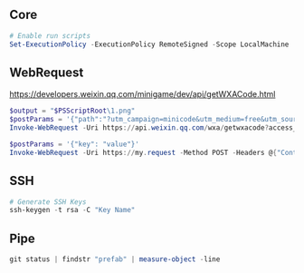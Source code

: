 ## Core

``` powershell
# Enable run scripts
Set-ExecutionPolicy -ExecutionPolicy RemoteSigned -Scope LocalMachine
```

## WebRequest

https://developers.weixin.qq.com/minigame/dev/api/getWXACode.html

``` powershell
$output = "$PSScriptRoot\1.png"
$postParams = '{"path":"?utm_campaign=minicode&utm_medium=free&utm_source=blackhole&utm_content=poster&utm_term=nmywgdcxpp"}'
Invoke-WebRequest -Uri https://api.weixin.qq.com/wxa/getwxacode?access_token=ACCESS_TOKEN -Method POST -Body $postParams -OutFile $output
```

``` powershell
$postParams = '{"key": "value"}'
Invoke-WebRequest -Uri https://my.request -Method POST -Headers @{"Content-Type"="application/json"} -Body $postParams | Select-Object -Expand Content
```

## SSH

``` powershell
# Generate SSH Keys
ssh-keygen -t rsa -C "Key Name"
```

## Pipe

```powershell
git status | findstr "prefab" | measure-object -line

```

